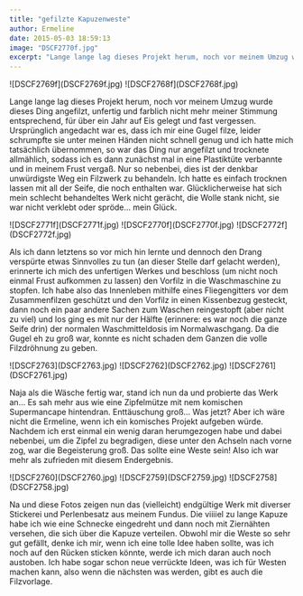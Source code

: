 ```yaml
---
title: "gefilzte Kapuzenweste"
author: Ermeline
date: 2015-05-03 18:59:13
image: "DSCF2770f.jpg"
excerpt: "Lange lange lag dieses Projekt herum, noch vor meinem Umzug wurde dieses Ding angefilzt, unfertig und farblich nicht mehr meiner Stimmung entsprechend, für über ein Jahr auf Eis gelegt und fast vergessen."
---
```


<div class="slideshow_portrait">
![DSCF2769f](DSCF2769f.jpg)
![DSCF2768f](DSCF2768f.jpg)
</div>

Lange lange lag dieses Projekt herum, noch vor meinem Umzug wurde dieses Ding angefilzt, unfertig und farblich nicht mehr meiner Stimmung entsprechend, für über ein Jahr auf Eis gelegt und fast vergessen. Ursprünglich angedacht war es, dass ich mir eine Gugel filze, leider schrumpfte sie unter meinen Händen nicht schnell genug und ich hatte mich tatsächlich übernommen, so war das Ding nur angefilzt und trocknete allmählich, sodass ich es dann zunächst mal in eine Plastiktüte verbannte und in meinem Frust vergaß. Nur so nebenbei, dies ist der denkbar unwürdigste Weg ein Filzwerk zu behandeln. Ich hatte es einfach trocknen lassen mit all der Seife, die noch enthalten war. Glücklicherweise hat sich mein schlecht behandeltes Werk nicht gerächt, die Wolle stank nicht, sie war nicht verklebt oder spröde... mein Glück.

<div class="slideshow_portrait">
![DSCF2771f](DSCF2771f.jpg)
![DSCF2770f](DSCF2770f.jpg)
![DSCF2772f](DSCF2772f.jpg)
</div>

Als ich dann letztens so vor mich hin lernte und dennoch den Drang verspürte etwas Sinnvolles zu tun (an dieser Stelle darf gelacht werden), erinnerte ich mich des unfertigen Werkes und beschloss (um nicht noch einmal Frust aufkommen zu lassen) den Vorfilz in die Waschmaschine zu stopfen. Ich habe also das Innenleben mithilfe eines Fliegengitters vor dem Zusammenfilzen geschützt und den Vorfilz in einen Kissenbezug gesteckt, dann noch ein paar andere Sachen zum Waschen reingestopft (aber nicht zu viel) und los ging es mit nur der Hälfte (erinnere: es war noch die ganze Seife drin) der normalen Waschmitteldosis im Normalwaschgang. Da die Gugel eh zu groß war, konnte es nicht schaden dem Ganzen die volle Filzdröhnung zu geben.

<div class="slideshow_landscape">
![DSCF2763](DSCF2763.jpg)
![DSCF2762](DSCF2762.jpg)
![DSCF2761](DSCF2761.jpg)
</div>

Naja als die Wäsche fertig war, stand ich nun da und probierte das Werk an... Es sah mehr aus wie eine Zipfelmütze mit nem komischen Supermancape hintendran. Enttäuschung groß... Was jetzt? Aber ich wäre nicht die Ermeline, wenn ich ein komisches Projekt aufgeben würde. Nachdem ich erst einmal ein wenig daran herumgezogen habe und dabei nebenbei, um die Zipfel zu begradigen, diese unter den Achseln nach vorne zog, war die Begeisterung groß. Das sollte eine Weste sein! Also ich war mehr als zufrieden mit diesem Endergebnis.

<div class="slideshow_landscape">
![DSCF2760](DSCF2760.jpg)
![DSCF2759](DSCF2759.jpg)
![DSCF2758](DSCF2758.jpg)
</div>

Na und diese Fotos zeigen nun das (vielleicht) endgültige Werk mit diverser Stickerei und Perlenbesatz aus meinem Fundus. Die viiiiel zu lange Kapuze habe ich wie eine Schnecke eingedreht und dann noch mit Ziernähten versehen, die sich über die Kapuze verteilen. Obwohl mir die Weste so sehr gut gefällt, denke ich mir, wenn ich eine tolle Idee haben sollte, was ich noch auf den Rücken sticken könnte, werde ich mich daran auch noch austoben. Ich habe sogar schon neue verrückte Ideen, was ich für Westen machen kann, also wenn die nächsten was werden, gibt es auch die Filzvorlage.
